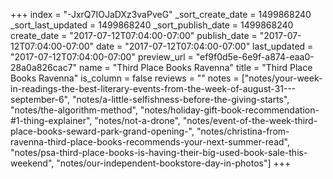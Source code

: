 +++
index = "-JxrQ7IOJaDXz3vaPveG"
_sort_create_date = 1499868240
_sort_last_updated = 1499868240
_sort_publish_date = 1499868240
create_date = "2017-07-12T07:04:00-07:00"
publish_date = "2017-07-12T07:04:00-07:00"
date = "2017-07-12T07:04:00-07:00"
last_updated = "2017-07-12T07:04:00-07:00"
preview_url = "ef9f0d5e-6e9f-a874-eaa0-28a0a826cac7"
name = "Third Place Books Ravenna"
title = "Third Place Books Ravenna"
is_column = false
reviews = ""
notes = ["notes/your-week-in-readings-the-best-literary-events-from-the-week-of-august-31---september-6", "notes/a-little-selfishness-before-the-giving-starts", "notes/the-algorithm-method", "notes/holiday-gift-book-recommendation-#1-thing-explainer", "notes/not-a-drone", "notes/event-of-the-week-third-place-books-seward-park-grand-opening-", "notes/christina-from-ravenna-third-place-books-recommends-your-next-summer-read", "notes/psa-third-place-books-is-having-their-big-used-book-sale-this-weekend", "notes/our-independent-bookstore-day-in-photos"]
+++

